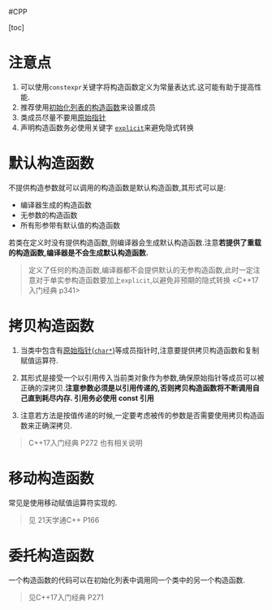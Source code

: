#CPP 

[toc]

# 注意点
1. 可以使用`constexpr`关键字将构造函数定义为常量表达式.这可能有助于提高性能.
2. 推荐使用[初始化列表的构造函数](C++注意点.md#17%20类的成员列表初始化方法)来设置成员
3. 类成员尽量不要用[原始指针](https://docs.microsoft.com/zh-cn/cpp/cpp/raw-pointers?view=msvc-160)  
4. 声明构造函数务必使用关键字 [`explicit`](C++注意点.md#15%20explicit)来避免隐式转换

# 默认构造函数  
不提供构造参数就可以调用的构造函数是默认构造函数,其形式可以是:    
-  编译器生成的构造函数    
- 无参数的构造函数
- 所有形参带有默认值的构造函数

若类在定义时没有提供构造函数,则编译器会生成默认构造函数.注意**若提供了重载的构造函数,编译器是不会生成默认构造函数.**   

>定义了任何的构造函数,编译器都不会提供默认的无参构造函数,此时一定注意对于单实参构造函数要加上`explicit`,以避免非预期的隐式转换
><C++17入门经典 p341>

#  拷贝构造函数
1. 当类中包含有[原始指针(`char*`)](https://docs.microsoft.com/zh-cn/cpp/cpp/raw-pointers?view=msvc-160)等成员指针时,注意要提供拷贝构造函数和复制赋值运算符.      

2. 其形式是接受一个以引用传入当前类对象作为参数,确保原始指针等成员可以被正确的深拷贝.**注意参数必须是以引用传递的,否则拷贝构造函数将不断调用自己直到耗尽内存.  引用务必使用 const 引用**

3. 注意若方法是按值传递的时候,一定要考虑被传的参数是否需要使用拷贝构造函数来正确深拷贝.  
>C++17入门经典 P272 也有相关说明

# 移动构造函数  
常见是使用移动赋值运算符实现的.
>见 21天学通C++ P166

# 委托构造函数
一个构造函数的代码可以在初始化列表中调用同一个类中的另一个构造函数.
> 见C++17入门经典 P271